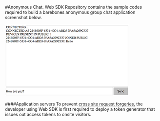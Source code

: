 #Anonymous Chat. Web SDK
Repository contains the sample codes required to build a barebones anonymous group chat application screenshot below.

![Anonymous](https://github.com/cloudilly/images/blob/master/javascript_anonymous.png)

####Application servers
To prevent [cross site request forgeries](https://en.wikipedia.org/wiki/Cross-site_request_forgery), the developer using Web SDK is first required to deploy a token generator that issues out access tokens to onsite visitors.
